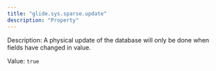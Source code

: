 ```yaml
---
title: "glide.sys.sparse.update"
description: "Property"
---
```


Description: A physical update of the database will only be done when fields have changed in value.

Value: `true`